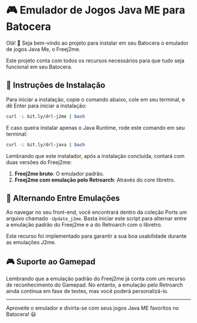 # 🎮 Emulador de Jogos Java ME para Batocera

Olá! 👋
Seja bem-vindo ao projeto para instalar em seu Batocera o emulador de jogos Java Me, o Freej2me.

Este projeto conta com todos os recursos necessários para que tudo seja funcional em seu Batocera.

## 🚀 Instruções de Instalação

Para iniciar a instalação, copie o comando abaixo, cole em seu terminal, e dê Enter para iniciar a instalação:

```sh
curl -L bit.ly/drl-j2me | bash
```

E caso queira instalar apenas o Java Runtime, rode este comando em seu terminal:

```sh
curl -L bit.ly/drl-java | bash
```

Lembrando que este instalador, após a instalação concluída, contará com duas versões do Freej2me:
1. **Freej2me bruto**: O emulador padrão.
2. **Freej2me com emulação pelo Retroarch**: Através do core libretro.

## 🔄 Alternando Entre Emulações

Ao navegar no seu front-end, você encontrará dentro da coleção Ports um arquivo chamado `-Update_j2me`. Basta iniciar este script para alternar entre a emulação padrão do Freej2me e a do Retroarch com o libretro.

Este recurso foi implementado para garantir a sua boa usabilidade durante as emulações J2me.

## 🎮 Suporte ao Gamepad

Lembrando que a emulação padrão do Freej2me já conta com um recurso de reconhecimento do Gamepad. No entanto, a emulação pelo Retroarch ainda continua em fase de testes, mas você poderá personalizá-lo.

---

Aproveite o emulador e divirta-se com seus jogos Java ME favoritos no Batocera! 😃
